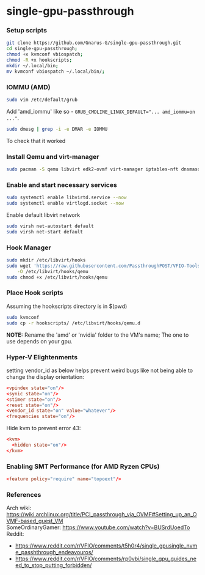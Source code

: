 # single-gpu-passthrough

### Setup scripts

```sh
git clone https://github.com/Gnarus-G/single-gpu-passthrough.git
cd single-gpu-passthrough;
chmod +x kvmconf vbiospatch;
chmod -R +x hookscripts;
mkdir ~/.local/bin;
mv kvmconf vbiospatch ~/.local/bin/;
```

### IOMMU (AMD)

```bash
sudo vim /etc/default/grub
```
Add 'amd_iommu' like so - `GRUB_CMDLINE_LINUX_DEFAULT="... amd_iommu=on ..."`.  

```sh
sudo dmesg | grep -i -e DMAR -e IOMMU
```
To check that it worked

### Install Qemu and virt-manager
```sh
sudo pacman -S qemu libvirt edk2-ovmf virt-manager iptables-nft dnsmasq
```

### Enable and start necessary services
```sh
sudo systemctl enable libvirtd.service --now
sudo systemctl enable virtlogd.socket --now
```
Enable default libvirt network
```sh
sudo virsh net-autostart default
sudo virsh net-start default
```
### Hook Manager

```bash
sudo mkdir /etc/libvirt/hooks
sudo wget 'https://raw.githubusercontent.com/PassthroughPOST/VFIO-Tools/master/libvirt_hooks/qemu' \
    -O /etc/libvirt/hooks/qemu
sudo chmod +x /etc/libvirt/hooks/qemu
```

### Place Hook scripts
Assuming the hookscripts directory is in $(pwd)
```bash
sudo kvmconf
sudo cp -r hookscripts/ /etc/libvirt/hooks/qemu.d
```

**NOTE:** Rename the 'amd' or 'nvidia' folder to the VM's name;
The one to use depends on your gpu.

### Hyper-V Elightenments
setting vendor_id as below helps prevent weird bugs like not being able to change the display orientation:
```conf
<vpindex state="on"/>
<synic state="on"/>
<stimer state="on"/>
<reset state="on"/>
<vendor_id state="on" value="whatever"/>
<frequencies state="on"/>
```
Hide kvm to prevent error 43:
```conf
<kvm>
  <hidden state="on"/>
</kvm>
```

### Enabling SMT Performance (for AMD Ryzen CPUs)

```conf
<feature policy="require" name="topoext"/>
```
### References
Arch wiki: https://wiki.archlinux.org/title/PCI_passthrough_via_OVMF#Setting_up_an_OVMF-based_guest_VM  
SomeOrdinaryGamer: https://www.youtube.com/watch?v=BUSrdUoedTo  
Reddit: 
- https://www.reddit.com/r/VFIO/comments/t5h0r4/single_gpusingle_nvme_passhthrough_endeavouros/
- https://www.reddit.com/r/VFIO/comments/rp0vbi/single_gpu_guides_need_to_stop_putting_forbidden/
